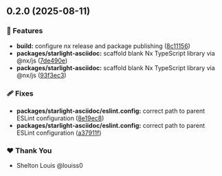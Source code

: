 ## 0.2.0 (2025-08-11)

### 🚀 Features

- **build:** configure nx release and package publishing ([8c11156](https://github.com/louiss0/forastro/commit/8c11156))
- **packages/starlight-asciidoc:** scaffold blank Nx TypeScript library via @nx/js ([7de490e](https://github.com/louiss0/forastro/commit/7de490e))
- **packages/starlight-asciidoc:** scaffold blank Nx TypeScript library via @nx/js ([93f3ec3](https://github.com/louiss0/forastro/commit/93f3ec3))

### 🩹 Fixes

- **packages/starlight-asciidoc/eslint.config:** correct path to parent ESLint configuration ([8e19ec8](https://github.com/louiss0/forastro/commit/8e19ec8))
- **packages/starlight-asciidoc/eslint.config:** correct path to parent ESLint configuration ([a37911f](https://github.com/louiss0/forastro/commit/a37911f))

### ❤️ Thank You

- Shelton Louis @louiss0